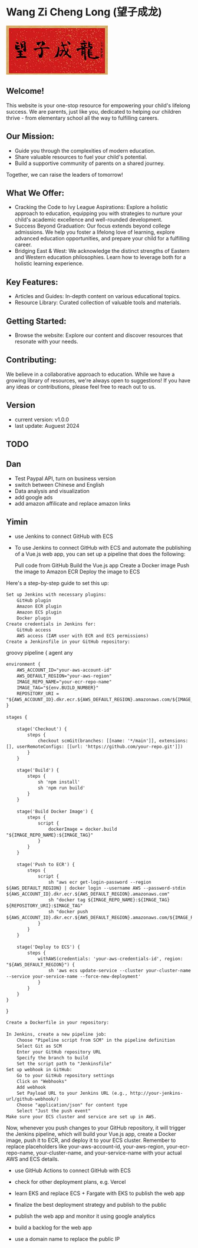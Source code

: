 # Wang Zi Cheng Long (望子成龙)

![home_logo](./src/assets/wangzichenglong.png)

## Welcome!

This website is your one-stop resource for empowering your child's lifelong success. We are parents, just like you, dedicated to helping our children thrive - from elementary school all the way to fulfilling careers.

## Our Mission:

   - Guide you through the complexities of modern education.
   - Share valuable resources to fuel your child's potential.
   - Build a supportive community of parents on a shared journey.

Together, we can raise the leaders of tomorrow!

## What We Offer:

   - Cracking the Code to Ivy League Aspirations: Explore a holistic approach to education, equipping you with strategies to nurture your child's academic excellence and well-rounded development.
   - Success Beyond Graduation: Our focus extends beyond college admissions. We help you foster a lifelong love of learning, explore advanced education opportunities, and prepare your child for a fulfilling career.
   - Bridging East & West: We acknowledge the distinct strengths of Eastern and Western education philosophies. Learn how to leverage both for a holistic learning experience.

## Key Features:

   - Articles and Guides: In-depth content on various educational topics.
   - Resource Library: Curated collection of valuable tools and materials.

## Getting Started:

   - Browse the website: Explore our content and discover resources that resonate with your needs.

## Contributing:

We believe in a collaborative approach to education. While we have a growing library of resources, we're always open to suggestions! If you have any ideas or contributions, please feel free to reach out to us.

## Version

- current version: v1.0.0
- last update: Auguest 2024

## TODO
## Dan
- Test Paypal API, turn on business version
- switch between Chinese and English
- Data analysis and visualization
- add google ads
- add amazon affilicate and replace amazon links

## Yimin
- use Jenkins to connect GitHub with ECS

- To use Jenkins to connect GitHub with ECS and automate the publishing of a Vue.js web app, you can set up a pipeline that does the following:

    Pull code from GitHub
    Build the Vue.js app
    Create a Docker image
    Push the image to Amazon ECR
    Deploy the image to ECS

Here's a step-by-step guide to set this up:

    Set up Jenkins with necessary plugins:
        GitHub plugin
        Amazon ECR plugin
        Amazon ECS plugin
        Docker plugin
    Create credentials in Jenkins for:
        GitHub access
        AWS access (IAM user with ECR and ECS permissions)
    Create a Jenkinsfile in your GitHub repository:

groovy
pipeline {
    agent any
    
    environment {
        AWS_ACCOUNT_ID="your-aws-account-id"
        AWS_DEFAULT_REGION="your-aws-region" 
        IMAGE_REPO_NAME="your-ecr-repo-name"
        IMAGE_TAG="${env.BUILD_NUMBER}"
        REPOSITORY_URI = "${AWS_ACCOUNT_ID}.dkr.ecr.${AWS_DEFAULT_REGION}.amazonaws.com/${IMAGE_REPO_NAME}"
    }
   
    stages {
        
        stage('Checkout') {
            steps {
                checkout scmGit(branches: [[name: '*/main']], extensions: [], userRemoteConfigs: [[url: 'https://github.com/your-repo.git']])
            }
        }
    
        stage('Build') {
            steps {
                sh 'npm install'
                sh 'npm run build'
            }
        }
    
        stage('Build Docker Image') {
            steps {
                script {
                    dockerImage = docker.build "${IMAGE_REPO_NAME}:${IMAGE_TAG}"
                }
            }
        }
   
        stage('Push to ECR') {
            steps {
                script {
                    sh "aws ecr get-login-password --region ${AWS_DEFAULT_REGION} | docker login --username AWS --password-stdin ${AWS_ACCOUNT_ID}.dkr.ecr.${AWS_DEFAULT_REGION}.amazonaws.com"
                    sh "docker tag ${IMAGE_REPO_NAME}:${IMAGE_TAG} ${REPOSITORY_URI}:$IMAGE_TAG"
                    sh "docker push ${AWS_ACCOUNT_ID}.dkr.ecr.${AWS_DEFAULT_REGION}.amazonaws.com/${IMAGE_REPO_NAME}:${IMAGE_TAG}"
                }
            }
        }
        
        stage('Deploy to ECS') {
            steps {
                withAWS(credentials: 'your-aws-credentials-id', region: "${AWS_DEFAULT_REGION}") {
                    sh 'aws ecs update-service --cluster your-cluster-name --service your-service-name --force-new-deployment'
                }
            }
        }
    }
}

    Create a Dockerfile in your repository:

    In Jenkins, create a new pipeline job:
        Choose "Pipeline script from SCM" in the pipeline definition
        Select Git as SCM
        Enter your GitHub repository URL
        Specify the branch to build
        Set the script path to "Jenkinsfile"
    Set up webhook in GitHub:
        Go to your GitHub repository settings
        Click on "Webhooks"
        Add webhook
        Set Payload URL to your Jenkins URL (e.g., http://your-jenkins-url/github-webhook/)
        Choose "application/json" for content type
        Select "Just the push event"
    Make sure your ECS cluster and service are set up in AWS.

Now, whenever you push changes to your GitHub repository, it will trigger the Jenkins pipeline, which will build your Vue.js app, create a Docker image, push it to ECR, and deploy it to your ECS cluster. Remember to replace placeholders like your-aws-account-id, your-aws-region, your-ecr-repo-name, your-cluster-name, and your-service-name with your actual AWS and ECS details.

- use GitHub Actions to connect GitHub with ECS
- check for other deployment plans, e.g.  Vercel
- learn EKS and replace ECS + Fargate with EKS to publish the web app
- finalize the best deployment strategy and publish to the public


- publish the web app and monitor it using google analytics
- build a backlog for the web app
- use a domain name to replace the public IP
